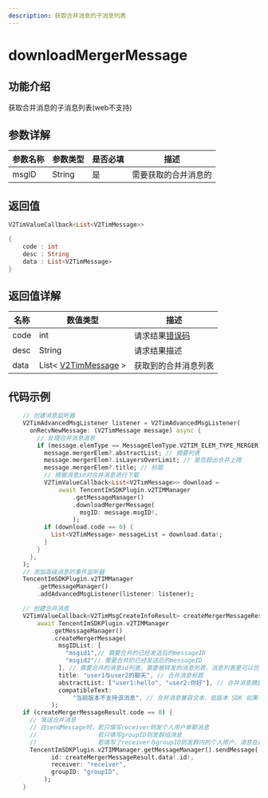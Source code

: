 ```yaml
---
description: 获取合并消息的子消息列表
---
```


# downloadMergerMessage

## 功能介绍

获取合并消息的子消息列表(web不支持)

## 参数详解

| 参数名称  | 参数类型   | 是否必填 | 描述         |
| ----- | ------ | ---- | ---------- |
| msgID | String | 是    | 需要获取的合并消息的 |

## 返回值

```dart
V2TimValueCallback<List<V2TimMessage>>

{
    code : int
    desc : String
    data : List<V2TimMessage>
}
```

## 返回值详解

| 名称   | 数值类型                                                             | 描述                                                             |
| ---- | ---------------------------------------------------------------- | -------------------------------------------------------------- |
| code | int                                                              | 请求结果[错误码](https://cloud.tencent.com/document/product/269/1671) |
| desc | String                                                           | 请求结果描述                                                         |
| data | List< [V2TimMessage](../guan-jian-lei/message/v2timmessage.md) > | 获取到的合并消息列表                                                     |

## 代码示例  &#x20;

```dart
    // 创建消息监听器
    V2TimAdvancedMsgListener listener = V2TimAdvancedMsgListener(
      onRecvNewMessage: (V2TimMessage message) async {
        // 处理合并消息消息
        if (message.elemType == MessageElemType.V2TIM_ELEM_TYPE_MERGER) {
          message.mergerElem?.abstractList; // 摘要列表
          message.mergerElem?.isLayersOverLimit; // 是否超出合并上限
          message.mergerElem?.title; // 标题
          // 根据消息id对合并消息进行下载
          V2TimValueCallback<List<V2TimMessage>> download =
              await TencentImSDKPlugin.v2TIMManager
                  .getMessageManager()
                  .downloadMergerMessage(
                    msgID: message.msgID!,
                  );
          if (download.code == 0) {
            List<V2TimMessage> messageList = download.data!;
          }
        }
      },
    );
    // 添加高级消息的事件监听器
    TencentImSDKPlugin.v2TIMManager
        .getMessageManager()
        .addAdvancedMsgListener(listener: listener);

    // 创建合并消息
    V2TimValueCallback<V2TimMsgCreateInfoResult> createMergerMessageResult =
        await TencentImSDKPlugin.v2TIMManager
            .getMessageManager()
            .createMergerMessage(
              msgIDList: [
                "msgid1",// 需要合并的已经发送后的messageID
                "msgid2"// 需要合并的已经发送后的messageID
              ], // 需要合并的消息id列表，需要被转发的消息列表，消息列表里可以包含合并消息，不能包含群 Tips 消息
              title: "user1与user2的聊天", // 合并消息标题
              abstractList: ["user1:hello", "user2:你好"], // 合并消息摘要列表
              compatibleText:
                  "当前版本不支持该消息", // 合并消息兼容文本，低版本 SDK 如果不支持合并消息，默认会收到一条文本消息，文本消息的内容为 compatibleText
            );
    if (createMergerMessageResult.code == 0) {
      // 发送合并消息
      // 在sendMessage时，若只填写receiver则发个人用户单聊消息
      //                 若只填写groupID则发群组消息
      //                 若填写了receiver与groupID则发群内的个人用户，消息在群聊中显示，只有指定receiver能看见
      TencentImSDKPlugin.v2TIMManager.getMessageManager().sendMessage(
            id: createMergerMessageResult.data!.id!,
            receiver: "receiver",
            groupID: "groupID",
          );
    }
```

